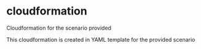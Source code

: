 # cloudformation
Cloudformation for the scenario provided


This cloudformation is created in YAML template for the provided scenario
